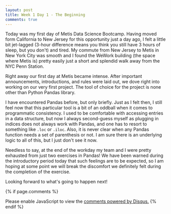 ```yaml
---
layout: post
title: Week 1 Day 1 - The Beginning
comments: true
---
```

Today was my first day of Metis Data Science Bootcamp. Having moved form California to New Jersey for this opportunity just a day ago, I felt a little bit jet-lagged (3-hour difference means you think you still have 3 hours of sleep, but you don't) and tired. My commute from New Jersey to Metis in New York City was smooth and I found the WeWork building (the space where Metis is) pretty easily just a short and splendid walk away from the NYC Penn Station.  

Right away our first day at Metis became intense. After important announcements, introductions, and rules were laid out, we dove right into working on our very first project. The tool of choice for the project is none other than Python Pandas library.  

I have encountered Pandas before, but only briefly. Just as I felt then, I still feel now that this particular tool is a bit of an oddball when it comes to programmatic consistency. I used to be comfortable with accessing entries in a data structure, but now I always second-guess myself as plugging in indices does not always work with Pandas, and one has to resort to something like `.loc` or `.iloc`. Also, it is never clear when any Pandas function needs a set of parenthesis or not. I am sure there is an underlying logic to all of this, but I just don't see it now.  

Needless to say, at the end of the workday my team and I were pretty exhausted from just two exercises in Pandas! We have been warned during the introductory period today that such feelings are to be expected, so I am hoping at some point we will break the discomfort we definitely felt during the completion of the exercise.  

Looking forward to what's going to happen next!

{% if page.comments %}
<div id="disqus_thread"></div>
<script>

/**
*  RECOMMENDED CONFIGURATION VARIABLES: EDIT AND UNCOMMENT THE SECTION BELOW TO INSERT DYNAMIC VALUES FROM YOUR PLATFORM OR CMS.
*  LEARN WHY DEFINING THESE VARIABLES IS IMPORTANT: https://disqus.com/admin/universalcode/#configuration-variables*/
/*
var disqus_config = function () {
this.page.url = PAGE_URL;  // Replace PAGE_URL with your page's canonical URL variable
this.page.identifier = PAGE_IDENTIFIER; // Replace PAGE_IDENTIFIER with your page's unique identifier variable
};
*/
(function() { // DON'T EDIT BELOW THIS LINE
var d = document, s = d.createElement('script');
s.src = 'https://in2ds.disqus.com/embed.js';
s.setAttribute('data-timestamp', +new Date());
(d.head || d.body).appendChild(s);
})();
</script>
<noscript>Please enable JavaScript to view the <a href="https://disqus.com/?ref_noscript">comments powered by Disqus.</a></noscript>
{% endif %}